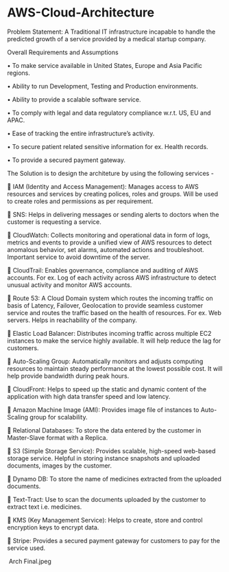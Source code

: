 # AWS-Cloud-Architecture
Problem Statement: A Traditional IT infrastructure incapable to handle the predicted growth of a service provided by a medical startup company.

Overall Requirements and Assumptions

•	To make service available in United States, Europe and Asia Pacific regions.

•	Ability to run Development, Testing and Production environments.

•	Ability to provide a scalable software service.

•	To comply with legal and data regulatory compliance w.r.t. US, EU and APAC.

•	Ease of tracking the entire infrastructure’s activity.

•	To secure patient related sensitive information for ex. Health records.

•	To provide a secured payment gateway.

The Solution is to design the architeture by using the following services - 

	IAM (Identity and Access Management): Manages access to AWS resources and services by creating polices, roles and groups. Will be used to create roles and permissions as per requirement.

	SNS: Helps in delivering messages or sending alerts to doctors when the customer is requesting a service. 

	CloudWatch: Collects monitoring and operational data in form of logs, metrics and events to provide a unified view of AWS resources to detect anomalous behavior, set alarms, automated actions and troubleshoot. Important service to avoid downtime of the server.

	CloudTrail: Enables governance, compliance and auditing of AWS accounts. For ex. Log of each activity across AWS infrastructure to detect unusual activity and monitor AWS accounts.

	Route 53: A Cloud Domain system which routes the incoming traffic on basis of Latency, Failover, Geolocation to provide seamless customer service and routes the traffic based on the health of resources. For ex. Web servers. Helps in reachability of the company.

	Elastic Load Balancer: Distributes incoming traffic across multiple EC2 instances to make the service highly available. It will help reduce the lag for customers. 

	Auto-Scaling Group: Automatically monitors and adjusts computing resources to maintain steady performance at the lowest possible cost. It will help provide bandwidth during peak hours.

	CloudFront: Helps to speed up the static and dynamic content of the application with high data transfer speed and low latency.  

	Amazon Machine Image (AMI): Provides image file of instances to Auto-Scaling group for scalability. 

	Relational Databases: To store the data entered by the customer in Master-Slave format with a Replica.

	S3 (Simple Storage Service): Provides scalable, high-speed web-based storage service. Helpful in storing instance snapshots and uploaded documents, images by the customer.

	Dynamo DB: To store the name of medicines extracted from the uploaded documents.

	Text-Tract: Use to scan the documents uploaded by the customer to extract text i.e. medicines.

	KMS (Key Management Service): Helps to create, store and control encryption keys to encrypt data.

	Stripe: Provides a secured payment gateway for customers to pay for the service used. 

<img> Arch Final.jpeg
